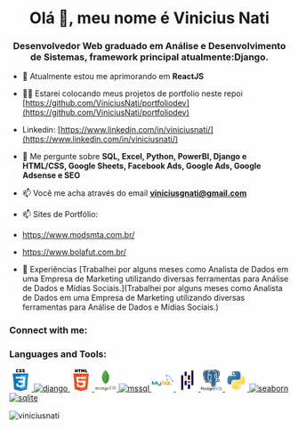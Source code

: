 <h1 align="center">Olá 👋, meu nome é Vinicius Nati</h1>
<h3 align="center">Desenvolvedor Web graduado em Análise e Desenvolvimento de Sistemas, framework principal atualmente:Django.</h3>

- 🌱 Atualmente estou me aprimorando em **ReactJS**

- 👨‍💻 Estarei colocando meus projetos de portfolio neste repoi [https://github.com/ViniciusNati/portfoliodev](https://github.com/ViniciusNati/portfoliodev)

- Linkedin: [https://www.linkedin.com/in/viniciusnati/](https://www.linkedin.com/in/viniciusnati/)

- 💬 Me pergunte sobre **SQL, Excel, Python, PowerBI, Django e HTML/CSS, Google Sheets, Facebook Ads, Google Ads, Google Adsense e SEO**

- 📫 Você me acha através do email **viniciusgnati@gmail.com**

- 📫 Sites de Portfólio:
-  https://www.modsmta.com.br/
-  https://www.bolafut.com.br/

- 📄 Experiências [Trabalhei por alguns meses como Analista de Dados em uma Empresa de Marketing utilizando diversas ferramentas para Análise de Dados e Mídias Sociais.](Trabalhei por alguns meses como Analista de Dados em uma Empresa de Marketing utilizando diversas ferramentas para Análise de Dados e Mídias Sociais.)

<h3 align="left">Connect with me:</h3>
<p align="left">
</p>

<h3 align="left">Languages and Tools:</h3>
<p align="left"> <a href="https://www.w3schools.com/css/" target="_blank" rel="noreferrer"> <img src="https://raw.githubusercontent.com/devicons/devicon/master/icons/css3/css3-original-wordmark.svg" alt="css3" width="40" height="40"/> </a> <a href="https://www.djangoproject.com/" target="_blank" rel="noreferrer"> <img src="https://cdn.worldvectorlogo.com/logos/django.svg" alt="django" width="40" height="40"/> </a> <a href="https://www.w3.org/html/" target="_blank" rel="noreferrer"> <img src="https://raw.githubusercontent.com/devicons/devicon/master/icons/html5/html5-original-wordmark.svg" alt="html5" width="40" height="40"/> </a> <a href="https://www.mongodb.com/" target="_blank" rel="noreferrer"> <img src="https://raw.githubusercontent.com/devicons/devicon/master/icons/mongodb/mongodb-original-wordmark.svg" alt="mongodb" width="40" height="40"/> </a> <a href="https://www.microsoft.com/en-us/sql-server" target="_blank" rel="noreferrer"> <img src="https://www.svgrepo.com/show/303229/microsoft-sql-server-logo.svg" alt="mssql" width="40" height="40"/> </a> <a href="https://www.mysql.com/" target="_blank" rel="noreferrer"> <img src="https://raw.githubusercontent.com/devicons/devicon/master/icons/mysql/mysql-original-wordmark.svg" alt="mysql" width="40" height="40"/> </a> <a href="https://pandas.pydata.org/" target="_blank" rel="noreferrer"> <img src="https://raw.githubusercontent.com/devicons/devicon/2ae2a900d2f041da66e950e4d48052658d850630/icons/pandas/pandas-original.svg" alt="pandas" width="40" height="40"/> </a> <a href="https://www.postgresql.org" target="_blank" rel="noreferrer"> <img src="https://raw.githubusercontent.com/devicons/devicon/master/icons/postgresql/postgresql-original-wordmark.svg" alt="postgresql" width="40" height="40"/> </a> <a href="https://www.python.org" target="_blank" rel="noreferrer"> <img src="https://raw.githubusercontent.com/devicons/devicon/master/icons/python/python-original.svg" alt="python" width="40" height="40"/> </a> <a href="https://seaborn.pydata.org/" target="_blank" rel="noreferrer"> <img src="https://seaborn.pydata.org/_images/logo-mark-lightbg.svg" alt="seaborn" width="40" height="40"/> </a> <a href="https://www.sqlite.org/" target="_blank" rel="noreferrer"> <img src="https://www.vectorlogo.zone/logos/sqlite/sqlite-icon.svg" alt="sqlite" width="40" height="40"/> </a> </p>

<p><img align="center" src="https://github-readme-stats.vercel.app/api/top-langs?username=viniciusnati&show_icons=true&locale=en&layout=compact" alt="viniciusnati" /></p>
